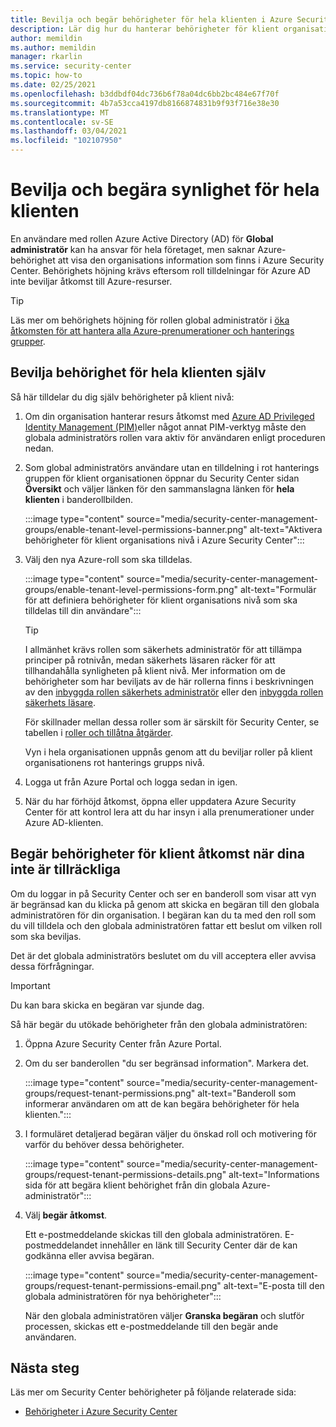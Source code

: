 ```yaml
---
title: Bevilja och begär behörigheter för hela klienten i Azure Security Center
description: Lär dig hur du hanterar behörigheter för klient organisationen i Azure Security Center
author: memildin
ms.author: memildin
manager: rkarlin
ms.service: security-center
ms.topic: how-to
ms.date: 02/25/2021
ms.openlocfilehash: b3ddbdf04dc736b6f78a04dc6bb2bc484e67f70f
ms.sourcegitcommit: 4b7a53cca4197db8166874831b9f93f716e38e30
ms.translationtype: MT
ms.contentlocale: sv-SE
ms.lasthandoff: 03/04/2021
ms.locfileid: "102107950"
---
```

# <a name="grant-and-request-tenant-wide-visibility"></a>Bevilja och begära synlighet för hela klienten

En användare med rollen Azure Active Directory (AD) för **Global administratör** kan ha ansvar för hela företaget, men saknar Azure-behörighet att visa den organisations information som finns i Azure Security Center. Behörighets höjning krävs eftersom roll tilldelningar för Azure AD inte beviljar åtkomst till Azure-resurser. 

> [!TIP]
> Läs mer om behörighets höjning för rollen global administratör i [öka åtkomsten för att hantera alla Azure-prenumerationer och hanterings grupper](../role-based-access-control/elevate-access-global-admin.md).

## <a name="grant-tenant-wide-permissions-to-yourself"></a>Bevilja behörighet för hela klienten själv

Så här tilldelar du dig själv behörigheter på klient nivå:

1. Om din organisation hanterar resurs åtkomst med [Azure AD Privileged Identity Management (PIM)](../active-directory/privileged-identity-management/pim-configure.md)eller något annat PIM-verktyg måste den globala administratörs rollen vara aktiv för användaren enligt proceduren nedan.

1. Som global administratörs användare utan en tilldelning i rot hanterings gruppen för klient organisationen öppnar du Security Center sidan **Översikt** och väljer länken för den sammanslagna länken för **hela klienten** i banderollbilden. 

    :::image type="content" source="media/security-center-management-groups/enable-tenant-level-permissions-banner.png" alt-text="Aktivera behörigheter för klient organisations nivå i Azure Security Center":::

1. Välj den nya Azure-roll som ska tilldelas. 

    :::image type="content" source="media/security-center-management-groups/enable-tenant-level-permissions-form.png" alt-text="Formulär för att definiera behörigheter för klient organisations nivå som ska tilldelas till din användare":::

    > [!TIP]
    > I allmänhet krävs rollen som säkerhets administratör för att tillämpa principer på rotnivån, medan säkerhets läsaren räcker för att tillhandahålla synligheten på klient nivå. Mer information om de behörigheter som har beviljats av de här rollerna finns i beskrivningen av den [inbyggda rollen säkerhets administratör](../role-based-access-control/built-in-roles.md#security-admin) eller den [inbyggda rollen säkerhets läsare](../role-based-access-control/built-in-roles.md#security-reader).
    >
    > För skillnader mellan dessa roller som är särskilt för Security Center, se tabellen i [roller och tillåtna åtgärder](security-center-permissions.md#roles-and-allowed-actions).

    Vyn i hela organisationen uppnås genom att du beviljar roller på klient organisationens rot hanterings grupps nivå.  

1. Logga ut från Azure Portal och logga sedan in igen.

1. När du har förhöjd åtkomst, öppna eller uppdatera Azure Security Center för att kontrol lera att du har insyn i alla prenumerationer under Azure AD-klienten. 


## <a name="request-tenant-wide-permissions-when-yours-are-insufficient"></a>Begär behörigheter för klient åtkomst när dina inte är tillräckliga

Om du loggar in på Security Center och ser en banderoll som visar att vyn är begränsad kan du klicka på genom att skicka en begäran till den globala administratören för din organisation. I begäran kan du ta med den roll som du vill tilldela och den globala administratören fattar ett beslut om vilken roll som ska beviljas. 

Det är det globala administratörs beslutet om du vill acceptera eller avvisa dessa förfrågningar. 

> [!IMPORTANT]
> Du kan bara skicka en begäran var sjunde dag.

Så här begär du utökade behörigheter från den globala administratören:

1. Öppna Azure Security Center från Azure Portal.

1. Om du ser banderollen "du ser begränsad information". Markera det.

    :::image type="content" source="media/security-center-management-groups/request-tenant-permissions.png" alt-text="Banderoll som informerar användaren om att de kan begära behörigheter för hela klienten.":::

1. I formuläret detaljerad begäran väljer du önskad roll och motivering för varför du behöver dessa behörigheter.

    :::image type="content" source="media/security-center-management-groups/request-tenant-permissions-details.png" alt-text="Informations sida för att begära klient behörighet från din globala Azure-administratör":::

1. Välj **begär åtkomst**.

    Ett e-postmeddelande skickas till den globala administratören. E-postmeddelandet innehåller en länk till Security Center där de kan godkänna eller avvisa begäran.

    :::image type="content" source="media/security-center-management-groups/request-tenant-permissions-email.png" alt-text="E-posta till den globala administratören för nya behörigheter":::

    När den globala administratören väljer **Granska begäran** och slutför processen, skickas ett e-postmeddelande till den begär ande användaren. 

## <a name="next-steps"></a>Nästa steg

Läs mer om Security Center behörigheter på följande relaterade sida:

- [Behörigheter i Azure Security Center](security-center-permissions.md)